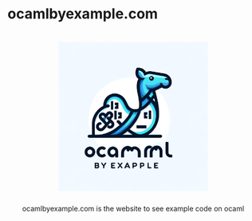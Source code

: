 # ocamlbyexample.com

<h1 align="center">
  <img alt="logo" src="https://raw.githubusercontent.com/ocamlbyexample/ocamlbyexample/main/ocamlbyexample.webp" width="300"/>
</h1>

<p align="center">
  ocamlbyexample.com is the website to see example code on ocaml
</p>

